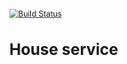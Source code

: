 [![Build Status](https://travis-ci.org/powerlord1990/HW4.2.-HouseService.svg?branch=master)](https://travis-ci.org/powerlord1990/HW4.2.-HouseService)
# House service
